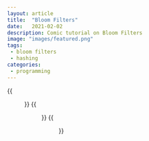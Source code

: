 ```yaml
---
layout: article
title:  "Bloom Filters"
date:   2021-02-02
description: Comic tutorial on Bloom Filters
image: "images/featured.png"
tags:
 - bloom filters
 - hashing
categories:
 - programming
---
```


{{<figure src="images/1.png" width="100%">}}
{{<figure src="images/2.png" width="100%">}}
{{<figure src="images/3.png" width="100%">}}
